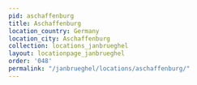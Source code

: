 ```yaml
---
pid: aschaffenburg
title: Aschaffenburg
location_country: Germany
location_city: Aschaffenburg
collection: locations_janbrueghel
layout: locationpage_janbrueghel
order: '048'
permalink: "/janbrueghel/locations/aschaffenburg/"
---
```

